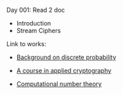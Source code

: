 Day 001: Read 2 doc

-   Introduction
-   Stream Ciphers

Link to works:

-   [Background on discrete probability](https://en.wikibooks.org/wiki/High_School_Mathematics_Extensions/Discrete_Probability)

-   [A course in applied cryptography](http://cryptobook.us/)

-   [Computational number theory](http://shoup.net/ntb/ntb-v2.pdf)
